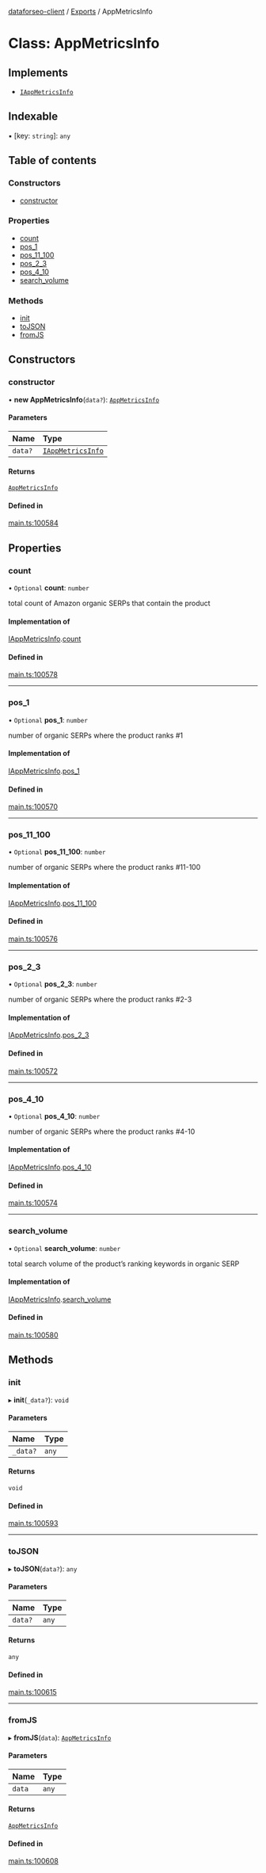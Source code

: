 [dataforseo-client](../README.md) / [Exports](../modules.md) / AppMetricsInfo

# Class: AppMetricsInfo

## Implements

- [`IAppMetricsInfo`](../interfaces/IAppMetricsInfo.md)

## Indexable

▪ [key: `string`]: `any`

## Table of contents

### Constructors

- [constructor](AppMetricsInfo.md#constructor)

### Properties

- [count](AppMetricsInfo.md#count)
- [pos\_1](AppMetricsInfo.md#pos_1)
- [pos\_11\_100](AppMetricsInfo.md#pos_11_100)
- [pos\_2\_3](AppMetricsInfo.md#pos_2_3)
- [pos\_4\_10](AppMetricsInfo.md#pos_4_10)
- [search\_volume](AppMetricsInfo.md#search_volume)

### Methods

- [init](AppMetricsInfo.md#init)
- [toJSON](AppMetricsInfo.md#tojson)
- [fromJS](AppMetricsInfo.md#fromjs)

## Constructors

### constructor

• **new AppMetricsInfo**(`data?`): [`AppMetricsInfo`](AppMetricsInfo.md)

#### Parameters

| Name | Type |
| :------ | :------ |
| `data?` | [`IAppMetricsInfo`](../interfaces/IAppMetricsInfo.md) |

#### Returns

[`AppMetricsInfo`](AppMetricsInfo.md)

#### Defined in

[main.ts:100584](https://github.com/dataforseo/TypeScriptClient/blob/7ca1aa4/main.ts#L100584)

## Properties

### count

• `Optional` **count**: `number`

total count of Amazon organic SERPs that contain the product

#### Implementation of

[IAppMetricsInfo](../interfaces/IAppMetricsInfo.md).[count](../interfaces/IAppMetricsInfo.md#count)

#### Defined in

[main.ts:100578](https://github.com/dataforseo/TypeScriptClient/blob/7ca1aa4/main.ts#L100578)

___

### pos\_1

• `Optional` **pos\_1**: `number`

number of organic SERPs where the product ranks #1

#### Implementation of

[IAppMetricsInfo](../interfaces/IAppMetricsInfo.md).[pos_1](../interfaces/IAppMetricsInfo.md#pos_1)

#### Defined in

[main.ts:100570](https://github.com/dataforseo/TypeScriptClient/blob/7ca1aa4/main.ts#L100570)

___

### pos\_11\_100

• `Optional` **pos\_11\_100**: `number`

number of organic SERPs where the product ranks #11-100

#### Implementation of

[IAppMetricsInfo](../interfaces/IAppMetricsInfo.md).[pos_11_100](../interfaces/IAppMetricsInfo.md#pos_11_100)

#### Defined in

[main.ts:100576](https://github.com/dataforseo/TypeScriptClient/blob/7ca1aa4/main.ts#L100576)

___

### pos\_2\_3

• `Optional` **pos\_2\_3**: `number`

number of organic SERPs where the product ranks #2-3

#### Implementation of

[IAppMetricsInfo](../interfaces/IAppMetricsInfo.md).[pos_2_3](../interfaces/IAppMetricsInfo.md#pos_2_3)

#### Defined in

[main.ts:100572](https://github.com/dataforseo/TypeScriptClient/blob/7ca1aa4/main.ts#L100572)

___

### pos\_4\_10

• `Optional` **pos\_4\_10**: `number`

number of organic SERPs where the product ranks #4-10

#### Implementation of

[IAppMetricsInfo](../interfaces/IAppMetricsInfo.md).[pos_4_10](../interfaces/IAppMetricsInfo.md#pos_4_10)

#### Defined in

[main.ts:100574](https://github.com/dataforseo/TypeScriptClient/blob/7ca1aa4/main.ts#L100574)

___

### search\_volume

• `Optional` **search\_volume**: `number`

total search volume of the product’s ranking keywords in organic SERP

#### Implementation of

[IAppMetricsInfo](../interfaces/IAppMetricsInfo.md).[search_volume](../interfaces/IAppMetricsInfo.md#search_volume)

#### Defined in

[main.ts:100580](https://github.com/dataforseo/TypeScriptClient/blob/7ca1aa4/main.ts#L100580)

## Methods

### init

▸ **init**(`_data?`): `void`

#### Parameters

| Name | Type |
| :------ | :------ |
| `_data?` | `any` |

#### Returns

`void`

#### Defined in

[main.ts:100593](https://github.com/dataforseo/TypeScriptClient/blob/7ca1aa4/main.ts#L100593)

___

### toJSON

▸ **toJSON**(`data?`): `any`

#### Parameters

| Name | Type |
| :------ | :------ |
| `data?` | `any` |

#### Returns

`any`

#### Defined in

[main.ts:100615](https://github.com/dataforseo/TypeScriptClient/blob/7ca1aa4/main.ts#L100615)

___

### fromJS

▸ **fromJS**(`data`): [`AppMetricsInfo`](AppMetricsInfo.md)

#### Parameters

| Name | Type |
| :------ | :------ |
| `data` | `any` |

#### Returns

[`AppMetricsInfo`](AppMetricsInfo.md)

#### Defined in

[main.ts:100608](https://github.com/dataforseo/TypeScriptClient/blob/7ca1aa4/main.ts#L100608)
